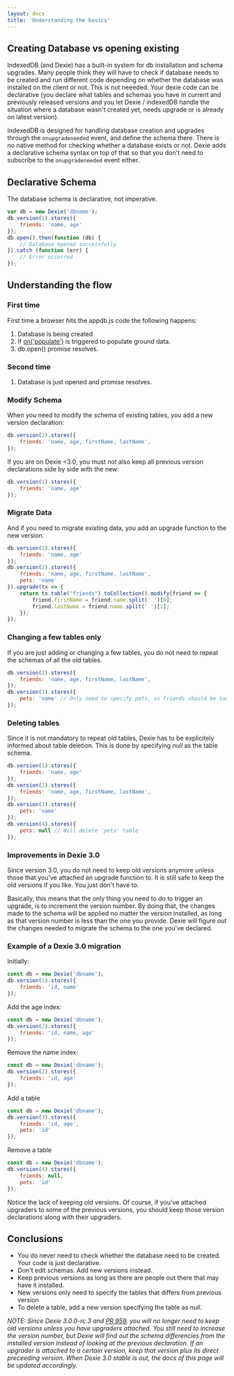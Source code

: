 ```yaml
---
layout: docs
title: 'Understanding the basics'
---
```


## Creating Database vs opening existing

IndexedDB (and Dexie) has a built-in system for db installation and schema upgrades. Many people think they will have to check if database needs to be created and run different code depending on whether the database was installed on the client or not. This is not neeeded. Your dexie code can be declarative (you declare what tables and schemas you have in current and previously released versions and you let Dexie / indexedDB handle the situation where a database wasn't created yet, needs upgrade or is already on latest version).

IndexedDB is designed for handling database creation and upgrades through the `onupgradeneeded` event, and define the schema there. There is no native method for checking whether a database exists or not. Dexie adds a declarative schema syntax on top of that so that you don't need to subscribe to the `onupgradeneeded` event either. 

## Declarative Schema 
The database schema is declarative, not imperative. 

```javascript
var db = new Dexie('dbname');
db.version(1).stores({
    friends: 'name, age'
});
db.open().then(function (db) {
    // Database opened successfully
}).catch (function (err) {
    // Error occurred
});
```

## Understanding the flow

### First time
First time a browser hits the appdb.js code the following happens:

1. Database is being created
2. If [on('populate')](/docs/Dexie/Dexie.on.populate.html) is triggered to populate ground data.
3. db.open() promise resolves.

### Second time

1. Database is just opened and promise resolves.

### Modify Schema

When you need to modify the schema of existing tables, you add a new version declaration:

```javascript
db.version(2).stores({
    friends: 'name, age, firstName, lastName',
});
```

If you are on Dexie &lt;3.0, you must not also keep all previous version declarations side by side with the new:

```javascript
db.version(1).stores({
    friends: 'name, age'
});
```

### Migrate Data

And if you need to migrate existing data, you add an upgrade function to the new version.

```javascript
db.version(1).stores({
    friends: 'name, age'
});
db.version(2).stores({
    friends: 'name, age, firstName, lastName',
    pets: 'name'
}).upgrade(tx => {
    return tx.table("friends").toCollection().modify(friend => {
        friend.firstName = friend.name.split(' ')[0];
        friend.lastName = friend.name.split(' ')[1];
    });
});
```

### Changing a few tables only
If you are just adding or changing a few tables, you do not need to repeat the schemas of all the old tables.

```javascript
db.version(2).stores({
    friends: 'name, age, firstName, lastName',
});
db.version(3).stores({
    pets: 'name' // Only need to specify pets, as friends should be same as for version 2.
});
```

### Deleting tables
Since it is not mandatory to repeat old tables, Dexie has to be explicitely informed about table deletion. This is done by specifying *null* as the table schema.

```javascript
db.version(1).stores({
    friends: 'name, age'
});
db.version(2).stores({
    friends: 'name, age, firstName, lastName',
});
db.version(3).stores({
    pets: 'name'
});
db.version(4).stores({
    pets: null // Will delete 'pets' table
});
```

### Improvements in Dexie 3.0
Since version 3.0, you do not need to keep old versions anymore unless those that you've attached an upgrade function to. It is still safe to keep the old versions if you like. You just don't have to.

Basically, this means that the only thing you need to do to trigger an upgrade, is to increment the version number. By doing that, the changes made to the schema will be applied no matter the version installed, as long as that version number is less than the one you provide. Dexie will figure out the changes needed to migrate the schema to the one you've declared.

### Example of a Dexie 3.0 migration

Initially:
```js
const db = new Dexie('dbname');
db.version(1).stores({
    friends: 'id, name'
});
```

Add the age index:
```js
const db = new Dexie('dbname');
db.version(2).stores({
    friends: 'id, name, age'
});
```

Remove the name index:
```js
const db = new Dexie('dbname');
db.version(2).stores({
    friends: 'id, age'
});
```

Add a table
```js
const db = new Dexie('dbname');
db.version(3).stores({
    friends: 'id, age',
    pets: 'id'
});
```

Remove a table
```js
const db = new Dexie('dbname');
db.version(4).stores({
    friends: null,
    pets: 'id'
});
```

Notice the lack of keeping old versions. Of course, if you've attached upgraders to some of the previous versions, you should keep those version declarations along with their upgraders. 

## Conclusions

* You do never need to check whether the database need to be created. Your code is just declarative.
* Don't edit schemas. Add new versions instead.
* Keep previous versions as long as there are people out there that may have it installed.
* New versions only need to specify the tables that differs from previous version
* To delete a table, add a new version specifying the table as *null*.

*NOTE: Since Dexie 3.0.0-rc.3 and [PR 959](https://github.com/dfahlander/Dexie.js/pull/959), you will no longer need to keep old versions unless you have upgraders attached. You still need to increase the version number, but Dexie will find out the schema differencies from the installed version instead of looking at the previous declaration. If an upgrader is attached to a certain version, keep that version plus its direct preceeding version. When Dexie 3.0 stable is out, the docs of this page will be updated accordingly.*

